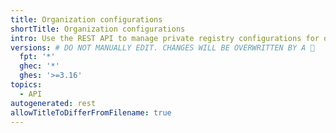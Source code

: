 ```yaml
---
title: Organization configurations
shortTitle: Organization configurations
intro: Use the REST API to manage private registry configurations for organizations.
versions: # DO NOT MANUALLY EDIT. CHANGES WILL BE OVERWRITTEN BY A 🤖
  fpt: '*'
  ghec: '*'
  ghes: '>=3.16'
topics:
  - API
autogenerated: rest
allowTitleToDifferFromFilename: true
---
```



<!-- Content after this section is automatically generated -->

